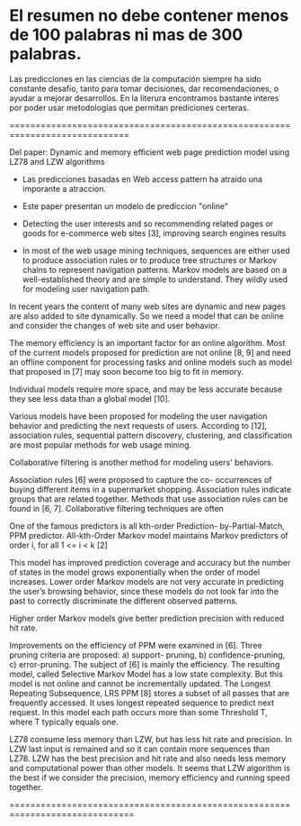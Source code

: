 El resumen no debe contener menos de 100 palabras ni mas de 300 palabras.
=========




Las predicciones en las ciencias de la computación siempre ha sido constante desafio, tanto para tomar decisiones, dar recomendaciones, o ayudar a mejorar desarrollos. En la literura encontramos bastante interes por poder usar metodologías que permitan prediciones certeras.


=============================================================================

Del paper:
Dynamic and memory efficient web page prediction model using LZ78 and LZW algorithms

- Las predicciones basadas en Web access pattern ha atraido una imporante a atraccion.
- Este paper presentan un modelo de prediccion "online"

- Detecting the user interests and so recommending related pages or goods for e-commerce web sites [3], improving search engines results

- In most of the web usage mining techniques, sequences are either used to produce association rules or to produce tree structures or Markov chains to represent navigation patterns. Markov models are based on a well-established theory and are simple to understand.
 They wildly used for modeling user navigation path. 

In recent years the content of many web sites are dynamic and new pages are also added to site dynamically. So we need a model that can be online and consider the changes of web site and user behavior. 

The memory efficiency is an important factor for an online algorithm. Most of the current models proposed for prediction are not online [8, 9] and need an offline component for processing tasks and online models such as model that proposed in [7] may soon become too big to fit in memory.



Individual models require more space, and may be less accurate because they see less data than a global model [10].




Various models have been proposed for modeling the user navigation behavior and predicting the next requests of users. According to [12], association rules, sequential pattern discovery, clustering, and classification are most popular methods for web usage mining. 

Collaborative filtering is another method for modeling users' behaviors. 

Association rules [6] were proposed to capture the co- occurrences of buying different items in a supermarket shopping. Association rules indicate groups that are related together. Methods that use association rules can be found in [6, 7]. Collaborative filtering techniques are often


One of the famous predictors is all kth-order Prediction- by-Partial-Match, PPM predictor. All-kth-Order Markov
model maintains Markov predictors of order i, for all 1 <= i < k [2]

This model has improved prediction coverage and
accuracy but the number of states in the model grows exponentially when the order of model increases. Lower order Markov models are not very accurate in predicting the user’s browsing behavior, since these models do not look far into the past to correctly discriminate the different observed patterns.

Higher order Markov models give better prediction precision with reduced hit rate.

Improvements on the efficiency of PPM were examined in [6]. Three pruning criteria are proposed: a) support- pruning, b) confidence-pruning, c) error-pruning. The subject of [6] is mainly the efficiency. The resulting model, called Selective Markov Model has a low state complexity. But this model is not online and cannot be incrementally updated. The Longest Repeating Subsequence, LRS PPM [8] stores a subset of all passes that are frequently accessed. It uses longest repeated sequence to predict next request. In this model each path occurs more than some Threshold T, where T typically equals one.

LZ78 consume less memory than LZW, but has less hit rate and precision. In LZW last input is remained and so it can contain more sequences than LZ78. LZW has the best precision and hit rate and also needs less memory and computational power than other models. It seems that LZW algorithm is the best if we consider the precision, memory efficiency and running speed together.


==============================================================================